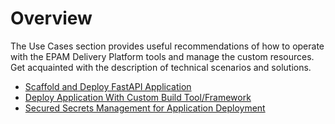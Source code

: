 # Overview

The Use Cases section provides useful recommendations of how to operate with the EPAM Delivery Platform tools and manage the custom resources. Get acquainted with the description of technical scenarios and solutions.

* [Scaffold and Deploy FastAPI Application](application-scaffolding.md)
* [Deploy Application With Custom Build Tool/Framework](tekton-custom-pipelines.md)
* [Secured Secrets Management for Application Deployment](external-secrets.md)